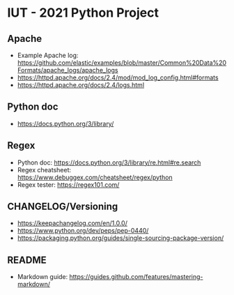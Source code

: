 # IUT - 2021 Python Project 

## Apache
* Example Apache log: https://github.com/elastic/examples/blob/master/Common%20Data%20Formats/apache_logs/apache_logs
* https://httpd.apache.org/docs/2.4/mod/mod_log_config.html#formats
* https://httpd.apache.org/docs/2.4/logs.html

## Python doc
* https://docs.python.org/3/library/

## Regex
* Python doc: https://docs.python.org/3/library/re.html#re.search
* Regex cheatsheet: https://www.debuggex.com/cheatsheet/regex/python
* Regex tester: https://regex101.com/

## CHANGELOG/Versioning
* https://keepachangelog.com/en/1.0.0/
* https://www.python.org/dev/peps/pep-0440/
* https://packaging.python.org/guides/single-sourcing-package-version/

## README
* Markdown guide: https://guides.github.com/features/mastering-markdown/
